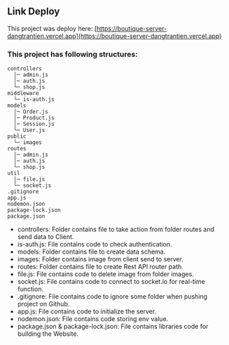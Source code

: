 ## Link Deploy

This project was deploy here: [https://boutique-server-dangtrantien.vercel.app](https://boutique-server-dangtrantien.vercel.app)

### This project has following structures:

```
controllers
  │─ admin.js
  │─ auth.js
  └─ shop.js
middleware
  └─ is-auth.js
models
  │─ Order.js
  │─ Product.js
  │─ Session.js
  └─ User.js
public
  └─ images
routes
  │─ admin.js
  │─ auth.js
  └─ shop.js
util
  │─ file.js
  └─ socket.js
.gitignore
app.js
nodemon.json
package-lock.json
package.json
```

- controllers: Folder contains file to take action from folder routes and send data to Client.
- is-auth.js: File contains code to check authentication.
- models: Folder contains file to create data schema.
- images: Folder contains image from client send to server.
- routes: Folder contains file to create Rest API router path.
- file.js: File contains code to delete image from folder images.
- socket.js: File contains code to connect to socket.io for real-time function.
- .gitignore: File contains code to ignore some folder when pushing project on Github.
- app.js: File contains code to initialize the server.
- nodemon.json: File contains code storing env value.
- package.json & package-lock.json: File contains libraries code for building the Website.
